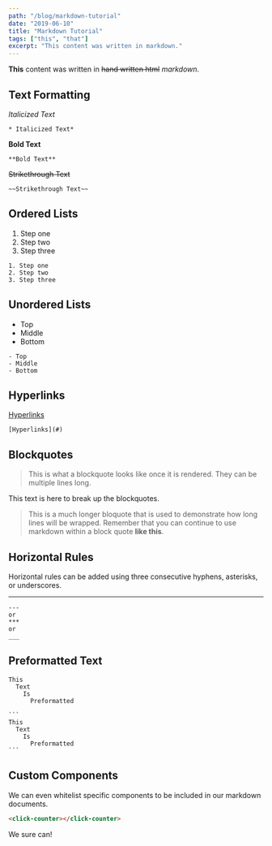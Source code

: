 ```yaml
---
path: "/blog/markdown-tutorial"
date: "2019-06-10"
title: "Markdown Tutorial"
tags: ["this", "that"]
excerpt: "This content was written in markdown."
---
```


**This** content was written in ~~hand written html~~ *markdown*.

## Text Formatting

*Italicized Text*

```
* Italicized Text*
```

**Bold Text**

```
**Bold Text**
```

~~Strikethrough Text~~

```
~~Strikethrough Text~~
```
 
## Ordered Lists

1. Step one
2. Step two
3. Step three

```
1. Step one
2. Step two
3. Step three
```


## Unordered Lists

- Top
- Middle
- Bottom

```
- Top
- Middle
- Bottom
```
## Hyperlinks

[Hyperlinks](#)

```
[Hyperlinks](#)
```

## Blockquotes

> This is what a blockquote looks like once it is rendered.
> They can be multiple lines long.

This text is here to break up the blockquotes.

> This is a much longer bloquote that is used to demonstrate how long lines will be wrapped.  Remember that you can continue to use markdown within a block quote **like this**.


## Horizontal Rules

Horizontal rules can be added using three consecutive hyphens, asterisks, or underscores.

---

```
---
or
***
or
___

```

## Preformatted Text

```
This
  Text
    Is
      Preformatted
```

````
```
This
  Text
    Is
      Preformatted
```
````

## Custom Components

We can even whitelist specific components to be included in our markdown documents.

```markdown
<click-counter></click-counter>
```

<click-counter></click-counter>

We sure can!

